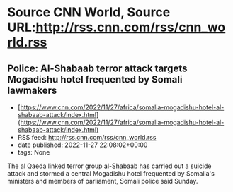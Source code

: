 # Source CNN World, Source URL:http://rss.cnn.com/rss/cnn_world.rss

## Police: Al-Shabaab terror attack targets Mogadishu hotel frequented by Somali lawmakers
 - [https://www.cnn.com/2022/11/27/africa/somalia-mogadishu-hotel-al-shabaab-attack/index.html](https://www.cnn.com/2022/11/27/africa/somalia-mogadishu-hotel-al-shabaab-attack/index.html)
 - RSS feed: http://rss.cnn.com/rss/cnn_world.rss
 - date published: 2022-11-27 22:08:02+00:00
 - tags: None

The al Qaeda linked terror group al-Shabaab has carried out a suicide attack and stormed a central Mogadishu hotel frequented by Somalia's ministers and members of parliament, Somali police said Sunday.
